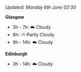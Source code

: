*Updated: Monday 6th June 02:30*

**Glasgow**

* 3h - 7h: :cloud: Cloudy
* 8h: :partly_sunny: Partly Cloudy
* 9h - 14h: :cloud: Cloudy

**Edinburgh**

* 3h - 14h: :cloud: Cloudy
